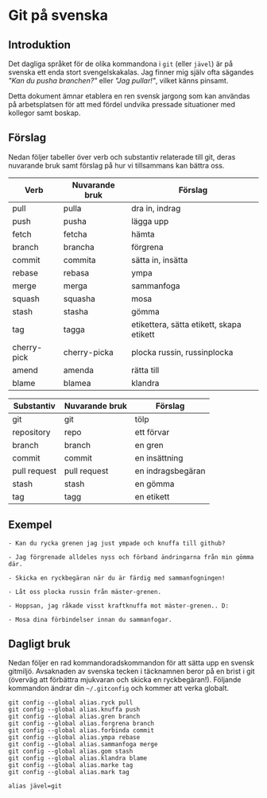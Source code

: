 # Git på svenska

## Introduktion

Det dagliga språket för de olika kommandona i `git` (eller `jävel`) är
på svenska ett enda stort svengelskakalas. Jag finner mig själv ofta
sägandes _"Kan du pusha branchen?"_ eller _"Jag pullar!"_, vilket
känns pinsamt.

Detta dokument ämnar etablera en ren svensk jargong som kan användas
på arbetsplatsen för att med fördel undvika pressade situationer med
kollegor samt boskap.

## Förslag

Nedan följer tabeller över verb och substantiv relaterade till git,
deras nuvarande bruk samt förslag på hur vi tillsammans kan bättra
oss.

| Verb        | Nuvarande bruk | Förslag                                      |
|-------------|----------------|----------------------------------------------|
| pull        | pulla          | dra in, indrag                               |
| push        | pusha          | lägga upp                                    |
| fetch       | fetcha         | hämta                                        |
| branch      | brancha        | förgrena                                     |
| commit      | commita        | sätta in, insätta                            |
| rebase      | rebasa         | ympa                                         |
| merge       | merga          | sammanfoga                                   |
| squash      | squasha        | mosa                                         |
| stash       | stasha         | gömma                                        |
| tag         | tagga          | etikettera, sätta etikett, skapa etikett     |
| cherry-pick | cherry-picka   | plocka russin, russinplocka                  |
| amend       | amenda         | rätta till                                   |
| blame       | blamea         | klandra                                      |

| Substantiv   | Nuvarande bruk | Förslag           |
|--------------|----------------|----------------   |
| git          | git            | tölp              |
| repository   | repo           | ett förvar        |
| branch       | branch         | en gren           |
| commit       | commit         | en insättning     |
| pull request | pull request   | en indragsbegäran |
| stash        | stash          | en gömma          |
| tag          | tagg           | en etikett        |

## Exempel

    - Kan du rycka grenen jag just ympade och knuffa till github?

    - Jag förgrenade alldeles nyss och förband ändringarna från min gömma där.

    - Skicka en ryckbegäran när du är färdig med sammanfogningen!

    - Låt oss plocka russin från mäster-grenen.
    
    - Hoppsan, jag råkade visst kraftknuffa mot mäster-grenen.. D:

    - Mosa dina förbindelser innan du sammanfogar.

## Dagligt bruk

Nedan följer en rad kommandoradskommandon för att sätta upp en svensk
gitmiljö. Avsaknaden av svenska tecken i täcknamnen beror på en brist i git
(överväg att förbättra mjukvaran och skicka en ryckbegäran!). Följande
kommandon ändrar din `~/.gitconfig` och kommer att verka globalt.

    git config --global alias.ryck pull
    git config --global alias.knuffa push
    git config --global alias.gren branch
    git config --global alias.forgrena branch
    git config --global alias.forbinda commit
    git config --global alias.ympa rebase
    git config --global alias.sammanfoga merge
    git config --global alias.gom stash
    git config --global alias.klandra blame
    git config --global alias.marke tag
    git config --global alias.mark tag

    alias jävel=git
